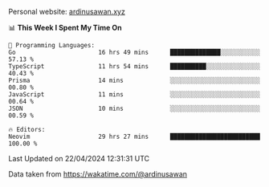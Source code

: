 Personal website: [ardinusawan.xyz](https://ardinusawan.xyz)

<!--START_SECTION:waka-->
📊 **This Week I Spent My Time On** 

```text
💬 Programming Languages: 
Go                       16 hrs 49 mins      ██████████████░░░░░░░░░░░   57.13 % 
TypeScript               11 hrs 54 mins      ██████████░░░░░░░░░░░░░░░   40.43 % 
Prisma                   14 mins             ░░░░░░░░░░░░░░░░░░░░░░░░░   00.80 % 
JavaScript               11 mins             ░░░░░░░░░░░░░░░░░░░░░░░░░   00.64 % 
JSON                     10 mins             ░░░░░░░░░░░░░░░░░░░░░░░░░   00.59 % 

🔥 Editors: 
Neovim                   29 hrs 27 mins      █████████████████████████   100.00 % 
```


 Last Updated on 22/04/2024 12:31:31 UTC
<!--END_SECTION:waka-->
Data taken from https://wakatime.com/@ardinusawan
